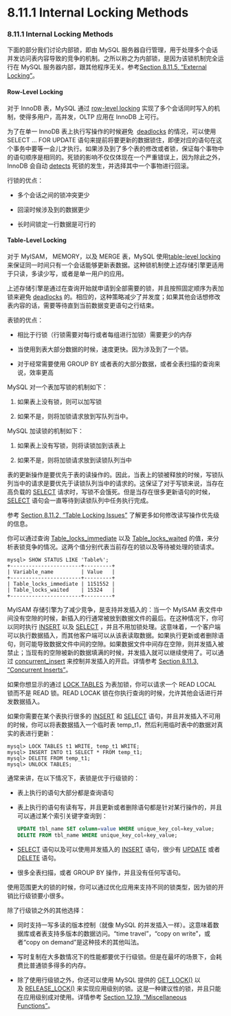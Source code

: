 #  8.11.1 Internal Locking Methods

### 8.11.1 Internal Locking Methods

下面的部分我们讨论内部锁，即由 MySQL 服务器自行管理，用于处理多个会话并发访问表内容导致的竞争的机制。之所以称之为内部锁，是因为该锁机制完全运行在 MySQL 服务器内部，跟其他程序无关。参考[Section 8.11.5, “External Locking”][8]。

#### Row-Level Locking

对于 InnoDB 表，MySQL 通过 [row-level locking][9] 实现了多个会话同时写入的机制，使得多用户，高并发，OLTP 应用在 InnoDB 上可行。

为了在单一 InnoDB 表上执行写操作的时候避免  [deadlocks][10] 的情况，可以使用 SELECT ... FOR UPDATE 语句来提前将要更新的数据锁住，即便对应的语句在这个事务中要等一会儿才执行。如果涉及到了多个表的修改或者锁，保证每个事物中的语句顺序是相同的。死锁的影响不仅仅体现在一个严重错误上，因为除此之外，InnoDB 会自动 [detects][11] 死锁的发生，并选择其中一个事物进行回滚。

行锁的优点：

* 多个会话之间的锁冲突更少

* 回滚时候涉及到的数据更少

* 长时间锁定一行数据是可行的

#### Table-Level Locking

对于 MyISAM， MEMORY，以及 MERGE 表，MySQL 使用[table-level locking][12] 来保证同一时间只有一个会话能够更新表数据。这种锁机制使上述存储引擎更适用于只读，多读少写，或者是单一用户的应用。

上述存储引擎是通过在查询开始就申请到全部需要的锁，并且按照固定顺序为表加锁来避免 [deadlocks][13] 的。相应的，这种策略减少了并发度；如果其他会话想修改表内容的话，需要等待直到当前数据变更语句之行结束。

表锁的优点：

* 相比于行锁（行锁需要对每行或者每组进行加锁）需要更少的内存

* 当使用到表大部分数据的时候，速度更快。因为涉及到了一个锁。

* 对于经常需要使用 GROUP BY 或者表的大部分数据，或者全表扫描的查询来说，效率更高

MySQL 对一个表加写锁的机制如下：

1. 如果表上没有锁，则可以加写锁

2. 如果不是，则将加锁请求放到写队列当中。

MySQL 加读锁的机制如下：

1. 如果表上没有写锁，则将读锁加到该表上

2. 如果不是，则将加锁请求放到读锁队列当中

表的更新操作是要优先于表的读操作的。因此，当表上的锁被释放的时候，写锁队列当中的请求是要优先于读锁队列当中的请求的。这保证了对于写锁来说，当存在高负载的 [SELECT][14] 请求时，写锁不会饿死。但是当存在很多更新语句的时候，[SELECT][15] 语句会一直等待到读锁队列中任务执行完成。

参考 [Section 8.11.2, “Table Locking Issues”][16] 了解更多如何修改读写操作优先级的信息。

你可以通过查询 [Table_locks_immediate][17] 以及 [Table_locks_waited][18] 的值，来分析表锁竞争的情况。这两个值分别代表当前存在的锁以及等待被处理的锁请求。

```
mysql> SHOW STATUS LIKE 'Table%';
+-----------------------+---------+
| Variable_name         | Value   |
+-----------------------+---------+
| Table_locks_immediate | 1151552 |
| Table_locks_waited    | 15324   |
+-----------------------+---------+
```

MyISAM 存储引擎为了减少竞争，是支持并发插入的：当一个 MyISAM 表文件中间没有空隙的时候，新插入的行通常被放到数据文件的最后。在这种情况下，你可以同时执行 [INSERT][19] 以及 [SELECT][20] ，并且不用加锁处理。这意味着，一个客户端可以执行数据插入，而其他客户端可以从该表读取数据。如果执行更新或者删除语句，则可能导致数据文件中间的空隙。如果数据文件中间存在空隙，则并发插入被禁止；当现有的空隙被新的数据填满的时候，并发插入就可以继续使用了。可以通过 [concurrent_insert][21] 来控制并发插入的开启。详情参考 [Section 8.11.3, “Concurrent Inserts”][22]。

如果你想显示的通过 [LOCK TABLES][23] 为表加锁，你可以请求一个 READ LOCAL 锁而不是 READ 锁。READ LOCAK 锁在你执行查询的时候，允许其他会话进行并发数据插入。

如果你需要在某个表执行很多的 [INSERT][24] 和 [SELECT][25] 语句，并且并发插入不可用的时候，你可以将表数据插入一个临时表 temp_t1，然后利用临时表中的数据对真实的表进行更新：

```
mysql> LOCK TABLES t1 WRITE, temp_t1 WRITE;
mysql> INSERT INTO t1 SELECT * FROM temp_t1;
mysql> DELETE FROM temp_t1;
mysql> UNLOCK TABLES;
```

通常来讲，在以下情况下，表锁是优于行级锁的：

* 表上执行的语句大部分都是查询语句

* 表上执行的语句有读有写，并且更新或者删除语句都是针对某行操作的，并且可以通过某个索引关键字查询到：

	```sql
	UPDATE tbl_name SET column=value WHERE unique_key_col=key_value; 
	DELETE FROM tbl_name WHERE unique_key_col=key_value;
	```
* [SELECT][1] 语句以及可以使用并发插入的 [INSERT][2] 语句，很少有 [UPDATE][3] 或者 [DELETE][4] 语句。

* 很多全表扫描，或者 GROUP BY 操作，并且没有任何写语句。

使用范围更大的锁的时候，你可以通过优化应用来支持不同的锁类型，因为锁的开销比行级锁要小很多。

除了行级锁之外的其他选择：

* 同时支持一写多读的版本控制（就像 MySQL 的并发插入一样）。这意味着数据库或者表支持多版本的数据访问。“time travel”，“copy on write”，或者“copy on demand”是这种技术的其他叫法。

* 写时复制在大多数情况下的性能都要优于行级锁。但是在最坏的场景下，会耗费比普通锁多得多的内存。

* 除了使用行级锁之外，你还可以使用 MySQL 提供的 [GET_LOCK()][5] 以及 [RELEASE_LOCK()][6] 来实现应用级别的锁。这是一种建议性的锁，并且只能在应用级别成对使用。详情参考 [Section 12.19, “Miscellaneous Functions”][7]。

[1]:sql-syntax.html#select
[2]:sql-syntax.html#insert
[3]:sql-syntax.html#update
[4]:sql-syntax.html#delete
[5]:functions.html#function_get-lock
[6]:functions.html#function_release-lock
[7]:functions.html#miscellaneous-functions
[8]:optimization.html#external-locking
[9]:glossary.html#glos_row_lock
[10]:glossary.html#glos_deadlock
[11]:glossary.html#glos_deadlock_detection
[12]:glossary.html#glos_table_lock
[13]:glossary.html#glos_deadlock
[14]:sql-syntax.html#select
[15]:sql-syntax.html#select
[16]:optimization.html#table-locking
[17]:server-administration.html#statvar_Table_locks_immediate
[18]:server-administration.html#statvar_Table_locks_waited
[19]:sql-syntax.html#insert
[20]:sql-syntax.html#select
[21]:server-administration.html#sysvar_concurrent_insert
[22]:optimization.html#concurrent-inserts
[23]:sql-syntax.html#lock-tables
[24]:sql-syntax.html#insert
[25]:sql-syntax.html#select